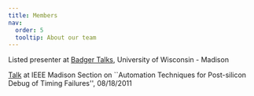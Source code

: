 ```yaml
---
title: Members
nav:
  order: 5
  tooltip: About our team
---
```


Listed presenter at [Badger Talks](https://badgertalks.wisc.edu/speaker/azadeh-davoodi/), University of Wisconsin - Madison

[Talk](https://bibliotheek.ehb.be:3100/msn/files/Archives/2011/IEEE-2011-08.pdf) at IEEE Madison Section on ``Automation Techniques for Post-silicon Debug of Timing Failures'', 08/18/2011


